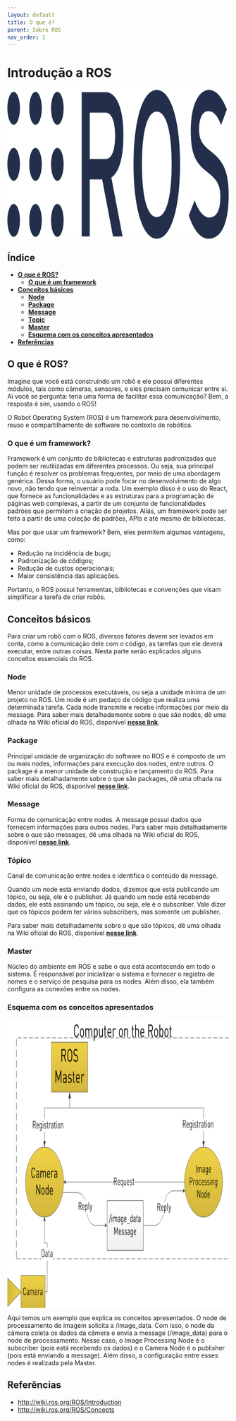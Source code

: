 ```yaml
---
layout: default
title: O que é?
parent: Sobre ROS
nav_order: 1
---
```

# **Introdução a ROS**

<img src="../assets/img/ros_logo.png" alt="ROS_logo" height="341" width="1280" style ="margin:auto; display:block">

## **Índice**<!-- omit in toc -->
- [**O que é ROS?**](#O-que-é-ROS?)
    - [**O que é um framework**](#O-que-é-um-framework)
- [**Conceitos básicos**](#Conceitos-básicos)
    - [**Node**](#**Node**)
    - [**Package**](#**Package**)
    - [**Message**](#**Message**)
    - [**Topic**](#**Topic**)
    - [**Master**](#**Master**)
    - [**Esquema com os conceitos apresentados**](#Esquema-com-os-conceitos-apresentados)
- [**Referências**](#Referências)

## **O que é ROS?**

Imagine que você está construindo um robô e ele possui diferentes módulos, tais como câmeras, sensores, e eles precisam comunicar entre si. Aí você se pergunta: teria uma forma de facilitar essa comunicação? Bem, a resposta é sim, usando o ROS! 

O Robot Operating System (ROS) é um framework para desenvolvimento, reuso e compartilhamento de software no contexto de robótica. 

### **O que é um framework?**

Framework é um conjunto de bibliotecas e estruturas padronizadas que podem ser reutilizadas em diferentes processos. Ou seja, sua principal função é resolver os problemas frequentes, por meio de uma abordagem genérica. Dessa forma, o usuário pode focar no desenvolvimento de algo novo, não tendo que reinventar a roda.
Um exemplo disso é o uso do React, que fornece as funcionalidades e as estruturas para a programação de páginas web complexas, a partir de um conjunto de funcionalidades padrões que permitem a criação de projetos. Aliás, um framework pode ser feito a partir de uma coleção de padrões, APIs e até mesmo de bibliotecas.

Mas por que usar um framework?
Bem, eles permitem algumas vantagens, como:

- Redução na incidência de bugs;
- Padronização de códigos;
- Redução de custos operacionais;
- Maior consistência das aplicações.

Portanto, o ROS possui ferramentas, bibliotecas e convenções que visam simplificar a tarefa de criar robôs.

## **Conceitos básicos**

Para criar um robô com o ROS, diversos fatores devem ser levados em conta, como a comunicação dele com o código, as tarefas que ele deverá executar, entre outras coisas. Nesta parte serão explicados alguns conceitos essenciais do ROS. 

### **Node**

Menor unidade de processos executáveis, ou seja a unidade mínima de um projeto no ROS. Um node é um pedaço de código que realiza uma determinada tarefa. Cada node transmite e recebe informações por meio da message. Para saber mais detalhadamente sobre o que são nodes, dê uma olhada na Wiki oficial do ROS, disponível [**nesse link**](http://wiki.ros.org/Nodes).

### **Package**

Principal unidade de organização do software no ROS e é composto de um ou mais nodes, informações para execução dos nodes, entre outros. O package é a menor unidade de construção e lançamento do ROS. Para saber mais detalhadamente sobre o que são packages, dê uma olhada na Wiki oficial do ROS, disponível [**nesse link**](http://wiki.ros.org/Packages).

### **Message**

Forma de comunicação entre nodes. A message possui dados que fornecem informações para outros nodes. Para saber mais detalhadamente sobre o que são messages, dê uma olhada na Wiki oficial do ROS, disponível [**nesse link**](http://wiki.ros.org/msg).

### **Tópico**

Canal de comunicação entre nodes e identifica o conteúdo da message.

Quando um node está enviando dados, dizemos que está publicando um tópico, ou seja, ele é o publisher. Já quando um node está recebendo dados, ele está assinando um tópico, ou seja, ele é o subscriber. Vale dizer que os tópicos podem ter vários subscribers, mas somente um publisher.

Para saber mais detalhadamente sobre o que são tópicos, dê uma olhada na Wiki oficial do ROS, disponível [**nesse link**](http://wiki.ros.org/Topics).

### **Master**

Núcleo do ambiente em ROS e sabe o que está acontecendo em todo o sistema. É responsável por inicializar o sistema e fornecer o registro de nomes e o serviço de pesquisa para os nodes. Além disso, ela também configura as conexões entre os nodes.

### **Esquema com os conceitos apresentados**

<img src="../assets/img/ROSGazebo/ros-example.png" alt="ROS_example" height="655" width="925" style ="margin:auto; display:block">

Aqui temos um exemplo que explica os conceitos apresentados. O node de processamento de imagem solicita a /image_data. Com isso, o node da câmera coleta os dados da câmera e envia a message (/image_data) para o node de processamento. Nesse caso, o Image Processing Node é o subscriber (pois está recebendo os dados) e o Camera Node é o publisher (pois está enviando a message). Além disso, a configuração entre esses nodes é realizada pela Master.


## **Referências**
- http://wiki.ros.org/ROS/Introduction
- http://wiki.ros.org/ROS/Concepts 